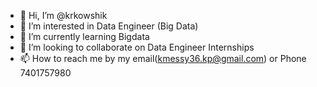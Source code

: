 - 👋 Hi, I’m @krkowshik
- 👀 I’m interested in Data Engineer (Big Data)
- 🌱 I’m currently learning Bigdata
- 💞️ I’m looking to collaborate on Data Engineer Internships
- 📫 How to reach me by my email(kmessy36.kp@gmail.com) or Phone 7401757980

<!---
krkowshik/krkowshik is a ✨ special ✨ repository because its `README.md` (this file) appears on your GitHub profile.
You can click the Preview link to take a look at your changes.
--->
